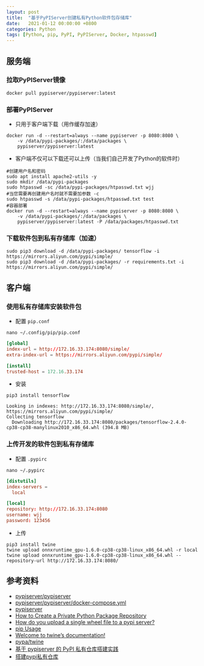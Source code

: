 ```yaml
---
layout: post
title:  "基于PyPIServer创建私有Python软件包存储库"
date:   2021-01-12 00:00:00 +0800
categories: Python
tags: [Python, pip, PyPI, PyPIServer, Docker, htpasswd]
---
```


## 服务端
### 拉取PyPIServer镜像
```shell
docker pull pypiserver/pypiserver:latest
```

### 部署PyPIServer
* 只用于客户端下载（用作缓存加速）
```shell
docker run -d --restart=always --name pypiserver -p 8080:8080 \
    -v /data/pypi-packages/:/data/packages \
    pypiserver/pypiserver:latest
```

* 客户端不仅可以下载还可以上传（当我们自己开发了Python的软件时）
```shell
#创建用户名和密码
sudo apt install apache2-utils -y
sudo mkdir /data/pypi-packages
sudo htpasswd -sc /data/pypi-packages/htpasswd.txt wjj
#当您需要再创建用户名时就不需要加参数 -c
sudo htpasswd -s /data/pypi-packages/htpasswd.txt test
#容器部署
docker run -d --restart=always --name pypiserver -p 8080:8080 \
    -v /data/pypi-packages/:/data/packages \
    pypiserver/pypiserver:latest -P /data/packages/htpasswd.txt
```

### 下载软件包到私有存储库（加速）
```shell
sudo pip3 download -d /data/pypi-packages/ tensorflow -i https://mirrors.aliyun.com/pypi/simple/
sudo pip3 download -d /data/pypi-packages/ -r requirements.txt -i https://mirrors.aliyun.com/pypi/simple/

```

## 客户端
### 使用私有存储库安装软件包
* 配置 ```pip.conf```
```shell
nano ~/.config/pip/pip.conf
```
```conf
[global]
index-url = http://172.16.33.174:8080/simple/
extra-index-url = https://mirrors.aliyun.com/pypi/simple/

[install]
trusted-host = 172.16.33.174
```

* 安装
```shell
pip3 install tensorflow
```
```
Looking in indexes: http://172.16.33.174:8080/simple/, https://mirrors.aliyun.com/pypi/simple/
Collecting tensorflow
  Downloading http://172.16.33.174:8080/packages/tensorflow-2.4.0-cp38-cp38-manylinux2010_x86_64.whl (394.8 MB)
```

### 上传开发的软件包到私有存储库
* 配置 ```.pypirc```
```shell
nano ~/.pypirc
```
```conf
[distutils]
index-servers =
  local

[local]
repository: http://172.16.33.174:8080
username: wjj
password: 123456
```

* 上传
```shell
pip3 install twine
twine upload onnxruntime_gpu-1.6.0-cp38-cp38-linux_x86_64.whl -r local
twine upload onnxruntime_gpu-1.6.0-cp38-cp38-linux_x86_64.whl --repository-url http://172.16.33.174:8080/
```

## 参考资料
* [pypiserver/pypiserver](https://github.com/pypiserver/pypiserver)
* [pypiserver/pypiserver/docker-compose.yml](https://github.com/pypiserver/pypiserver/blob/master/docker-compose.yml)
* [pypiserver](https://pypi.org/project/pypiserver/)
* [How to Create a Private Python Package Repository](https://www.linode.com/docs/guides/how-to-create-a-private-python-package-repository/)
* [How do you upload a single wheel file to a pypi server?](https://stackoverflow.com/questions/51635611/how-do-you-upload-a-single-wheel-file-to-a-pypi-server)
* [pip Usage](https://pip.pypa.io/en/stable/reference/pip/)
* [Welcome to twine’s documentation!](https://twine.readthedocs.io/en/latest/)
* [pypa/twine](https://github.com/pypa/twine)
* [基于 pypiserver 的 PyPI 私有仓库搭建实践](https://www.jianshu.com/p/c260b59cd3d0)
* [搭建pypi私有仓库](https://www.cnblogs.com/-wenli/p/13994155.html)
